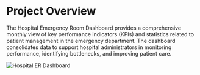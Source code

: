 # Project Overview

The Hospital Emergency Room Dashboard provides a comprehensive monthly view of key performance indicators (KPIs) and statistics related to patient management in the emergency department. The dashboard consolidates data to support hospital administrators in monitoring performance, identifying bottlenecks, and improving patient care.

![Hospital ER Dashboard](https://github.com/user-attachments/assets/52801566-4188-4725-b624-55708ecde0fa)
